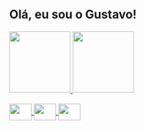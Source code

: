 ## Olá, eu sou o Gustavo!

<div display: inline_block>
  <a href="#"/>
  <img height="110em" src="https://github-readme-stats.vercel.app/api?username=gustavo-devy&show_icons=true&theme=dark&include_all_commits=true&count_private=true"/>
  <img height="110em" src="https://github-readme-stats.vercel.app/api/top-langs/?username=gustavo-devy&layout=compact&langs_count=4&theme=dark"/>
</div>

<div display: inline_block><br>
  <img align="center" height="30" width="40" src="https://cdn.jsdelivr.net/gh/devicons/devicon@latest/icons/csharp/csharp-original.svg"/>
  <img align="center" height="30" width="40" src="https://cdn.jsdelivr.net/gh/devicons/devicon@latest/icons/javascript/javascript-original.svg"/>
  <img align="center" height="30" width="40" src="https://cdn.jsdelivr.net/gh/devicons/devicon@latest/icons/sqlite/sqlite-original.svg"/>
</div>
